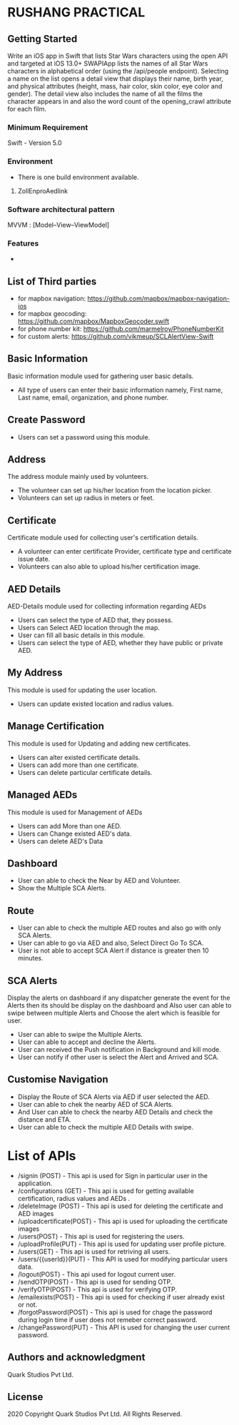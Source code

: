 # RUSHANG PRACTICAL


## Getting Started
Write an iOS app in Swift that lists Star Wars characters using the open API and targeted at iOS 13.0+
SWAPIApp lists the names of all Star Wars characters in alphabetical order (using the /api/people endpoint). Selecting a name on the list opens a detail view that displays their name, birth year, and physical attributes (height, mass, hair color, skin color, eye color and gender). The detail view also includes the name of all the films the character appears in and also the word count of the opening_crawl attribute for each film.

### Minimum Requirement

Swift - Version 5.0



### Environment

* There is one build environment available.

1) ZollEnproAedlink

### Software architectural pattern

MVVM : [Model–View–ViewModel]

### Features
- 

## List of  Third parties 
* for mapbox navigation: https://github.com/mapbox/mapbox-navigation-ios
* for mapbox geocoding: https://github.com/mapbox/MapboxGeocoder.swift
* for phone number kit: https://github.com/marmelroy/PhoneNumberKit
* for custom alerts: https://github.com/vikmeup/SCLAlertView-Swift


## Basic Information

Basic information module used for gathering user basic details.


- All type of users can enter their basic information namely, First name, Last name, email, organization, and phone number.

## Create Password
  
  - Users can set a password using this module.
  
## Address

The address module mainly used by volunteers.

- The volunteer can set up his/her location from the location picker.
- Volunteers can set up radius in meters or feet.

## Certificate

Certificate module used for collecting user's certification details.

- A volunteer can enter certificate Provider, certificate type and certificate issue date.
- Volunteers can also able to upload his/her certification image.

## AED Details

AED-Details module used for collecting information regarding AEDs

- Users can select the type of AED that, they possess.
- Users can Select AED location through the map.
- User can fill all basic details in this module.
- Users can select the type of AED, whether they have public or private AED.

## My Address

This module is used for updating the user location.

- Users can update existed location and radius values.

## Manage Certification

This module is used for Updating and adding new certificates.

- Users can alter existed certificate details.
- Users can add more than one certificate.
- Users can delete particular certificate details.

## Managed AEDs

This module is used for Management of AEDs

- Users can add More than one AED.
- Users can Change existed AED's data.
- Users can delete AED's Data

## Dashboard
- User can able to check the Near by AED and Volunteer.
- Show the Multiple SCA Alerts.

## Route
- User can able to check the multiple AED routes and also go with only SCA Alerts.
- User can able to go via AED and also, Select Direct Go To SCA.
- User is not able to accept SCA Alert if distance is greater then 10 minutes.

## SCA Alerts

Display the alerts on dashboard if any dispatcher generate the event for the Alerts then its should be display on the dashboard and Also user can able to swipe between multiple Alerts and Choose the alert which is feasible for user.

- User can able to swipe the Multiple Alerts.
- User can able to accept and decline the Alerts.
- User can received the Push notification in Background and kill mode.
- User can notify if other user is select the Alert and Arrived and SCA.

## Customise Navigation

- Display the Route of SCA Alerts via AED if user selected the AED.
- User can able to chek the nearby AED of SCA Alerts.
- And User can able to check the nearby AED Details and check the distance and ETA.
- User can able to check the multiple AED Details with swipe.

# List of  APIs
 * /signin (POST) - This api is used for Sign in particular user in the application.
 * /configurations (GET) - This api is used for getting available certification, radius values and AEDs .
 * /deleteImage (POST) - This api is used for deleting the certificate and AED images 
 * /uploadcertificate(POST) - This api is used for uploading the certificate images 
 * /users(POST) - This api is used for registering the users.
 * /uploadProfile(PUT) - This api is used for updating user profile picture.
 * /users(GET) - This api is used for retriving all users.
 * /users/{{userId}}(PUT) - This API is used for modifying particular users data.
 * /logout(POST) - This api used for logout current user.
 * /sendOTP(POST) - This api is used for sending OTP.
 * /verifyOTP(POST) - This api is used for verifying OTP.
 * /emailexists(POST) - This api is used for checking if user already exist or not.
 * /forgotPassword(POST) - This api is used for chage the password during login time if user does not remeber correct password.
 * /changePassword(PUT) - This API is used for changing the user current password.

## Authors and acknowledgment
Quark Studios Pvt Ltd.

## License
2020 Copyright Quark Studios Pvt Ltd. All Rights Reserved.


